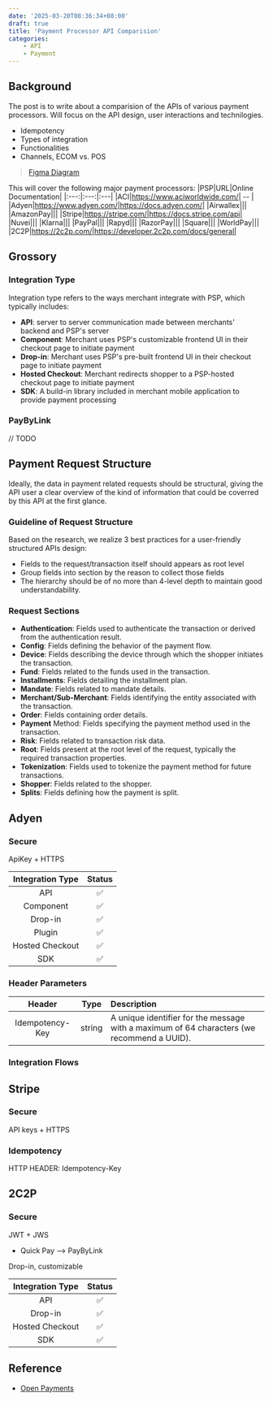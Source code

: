 ```yaml
---
date: '2025-03-20T08:36:34+08:00'
draft: true
title: 'Payment Processor API Comparision'
categories:
    - API
    - Payment
---
```



## Background
The post is to write about a comparision of the APIs of various payment processors. 
Will focus on the API design, user interactions and technilogies.

* Idempotency
* Types of integration
* Functionalities
* Channels, ECOM vs. POS


> [Figma Diagram](https://www.figma.com/board/qWPsv48tqBdkTJmdshjFRG/Comparison-of-PSP-APIs?t=blAqwNyslrDv2Kjn-0)

This will cover the following major payment processors:
|PSP|URL|Online Documentation|
|:---:|:---:|:---|
|ACI|https://www.aciworldwide.com/| -- |
|Adyen|https://www.adyen.com/|https://docs.adyen.com/|
|Airwallex|||
|AmazonPay|||
|Stripe|https://stripe.com/|https://docs.stripe.com/api|
|Nuvei|||
|Klarna|||
|PayPal|||
|Rapyd|||
|RazorPay|||
|Square|||
|WorldPay|||
|2C2P|https://2c2p.com/|https://developer.2c2p.com/docs/general|

## Grossory
### Integration Type
Integration type refers to the ways merchant integrate with PSP, which typically includes:
* **API**: server to server communication made between merchants' backend and PSP's server
* **Component**: Merchant uses PSP's customizable frontend UI in their checkout page to initiate payment
* **Drop-in**: Merchant uses PSP's pre-built frontend UI in their checkout page to initiate payment
* **Hosted Checkout**: Merchant redirects shopper to a PSP-hosted checkout page to initiate payment
* **SDK**: A build-in library included in merchant mobile application to provide payment processing

### PayByLink
// TODO

## Payment Request Structure

Ideally, the data in payment related requests should be structural, giving the API user a clear overview of the kind of information that could be coverred by this API at the first glance.

### Guideline of Request Structure
Based on the research, we realize 3 best practices for a user-friendly structured APIs design:
* Fields to the request/transaction itself should appears as root level
* Group fields into section by the reason to collect those fields
* The hierarchy should be of no more than 4-level depth to maintain good understandability.

### Request Sections
* **Authentication**: Fields used to authenticate the transaction or derived from the authentication result.
* **Config**: Fields defining the behavior of the payment flow.
* **Device**: Fields describing the device through which the shopper initiates the transaction.
* **Fund**: Fields related to the funds used in the transaction.
* **Installments**: Fields detailing the installment plan.
* **Mandate**: Fields related to mandate details.
* **Merchant/Sub-Merchant**: Fields identifying the entity associated with the transaction.
* **Order**: Fields containing order details.
* **Payment** Method: Fields specifying the payment method used in the transaction.
* **Risk**: Fields related to transaction risk data.
* **Root**: Fields present at the root level of the request, typically the required transaction properties.
* **Tokenization**: Fields used to tokenize the payment method for future transactions.
* **Shopper**: Fields related to the shopper.
* **Splits**: Fields defining how the payment is split.


## Adyen

### Secure
ApiKey + HTTPS

|Integration Type|Status|
|:---:|:---:|
|API|✅|
|Component|✅|
|Drop-in|✅|
|Plugin|✅|
|Hosted Checkout|✅|
|SDK|✅|

### Header Parameters
|Header|Type|Description|
|:----:|:----:|:----|
|Idempotency-Key|string|A unique identifier for the message with a maximum of 64 characters (we recommend a UUID).|

### Integration Flows

## Stripe
### Secure
API keys + HTTPS

### Idempotency
HTTP HEADER: Idempotency-Key

## 2C2P

### Secure
JWT + JWS

* Quick Pay  --> PayByLink

Drop-in, customizable

|Integration Type|Status|
|:---:|:---:|
|API|✅|
|Drop-in|✅|
|Hosted Checkout|✅|
|SDK|✅|


## Reference
* [Open Payments](https://openpayments.dev/)